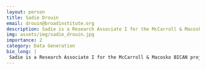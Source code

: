 ```yaml
---
layout: person
title: Sadie Drouin
email: drouin@broadinstitute.org
description: Sadie is a Research Associate I for the McCarroll & Macosko BICAN project. She is a recent graduate from Wheaton College MA with a B.S. in Neuroscience on the Pre-Medical Track. Prior to joining the ...
img: assets/img/sadie_drouin.jpg
importance: 2
category: Data Generation
bio_long: |
 Sadie is a Research Associate I for the McCarroll & Macosko BICAN project. She is a recent graduate from Wheaton College MA with a B.S. in Neuroscience on the Pre-Medical Track. Prior to joining the BICAN project, in her Behavioral Neuroscience lab she completed a senior honors thesis titled: The effects of maternal separation and social isolation on memory and myelin in adolescent rats. In addition to being a research associate, she is also a medical assistant in primary care and sports medicine at DMC primary care. 
---
```

